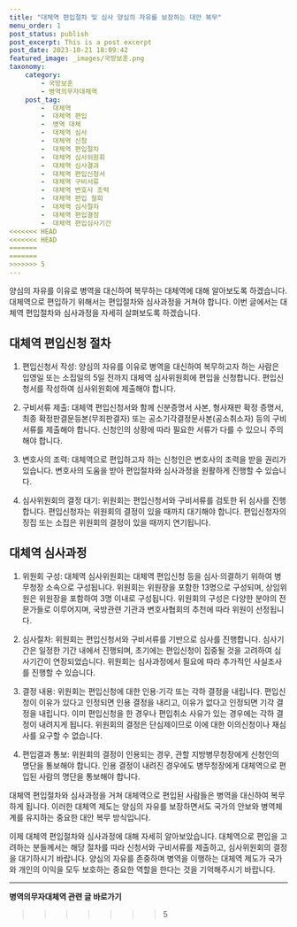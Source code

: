 ```yaml
---
title: "대체역 편입절차 및 심사 양심의 자유를 보장하는 대안 복무"
menu_order: 1
post_status: publish
post_excerpt: This is a post excerpt
post_date: 2023-10-21 18:09:42
featured_image: _images/국방보훈.png
taxonomy:
    category:
        - 국방보훈
        - 병역의무자대체역
    post_tag:
        -  대체역
        -  대체역 편입
        -  병역 대체
        -  대체역 심사
        -  대체역 신청
        -  대체역 편입절차
        -  대체역 심사위원회
        -  대체역 심사결과
        -  대체역 편입신청서
        -  대체역 구비서류
        -  대체역 변호사 조력
        -  대체역 편입 철회
        -  대체역 심사절차
        -  대체역 편입결정
        -  대체역 편입심사기간
<<<<<<< HEAD
<<<<<<< HEAD
=======
=======
>>>>>>> 5
---
```



양심의 자유를 이유로 병역을 대신하여 복무하는 대체역에 대해 알아보도록 하겠습니다. 대체역으로 편입하기 위해서는 편입절차와 심사과정을 거쳐야 합니다. 이번 글에서는 대체역 편입절차와 심사과정을 자세히 살펴보도록 하겠습니다.

## 대체역 편입신청 절차

1. 편입신청서 작성: 양심의 자유를 이유로 병역을 대신하여 복무하고자 하는 사람은 입영일 또는 소집일의 5일 전까지 대체역 심사위원회에 편입을 신청합니다. 편입신청서를 작성하여 심사위원회에 제출해야 합니다.

2. 구비서류 제출: 대체역 편입신청서와 함께 신분증명서 사본, 형사재판 확정 증명서, 최종 확정판결문등본(무죄판결자) 또는 공소기각결정문사본(공소취소자) 등의 구비서류를 제출해야 합니다. 신청인의 상황에 따라 필요한 서류가 다를 수 있으니 주의해야 합니다.

3. 변호사의 조력: 대체역으로 편입하고자 하는 신청인은 변호사의 조력을 받을 권리가 있습니다. 변호사의 도움을 받아 편입절차와 심사과정을 원활하게 진행할 수 있습니다.

4. 심사위원회의 결정 대기: 위원회는 편입신청서와 구비서류를 검토한 뒤 심사를 진행합니다. 편입신청자는 위원회의 결정이 있을 때까지 대기해야 합니다. 편입신청자의 징집 또는 소집은 위원회의 결정이 있을 때까지 연기됩니다.

## 대체역 심사과정

1. 위원회 구성: 대체역 심사위원회는 대체역 편입신청 등을 심사·의결하기 위하여 병무청장 소속으로 구성됩니다. 위원회는 위원장을 포함한 13명으로 구성되며, 상임위원은 위원장을 포함하여 3명 이내로 구성됩니다. 위원회의 구성은 다양한 분야의 전문가들로 이루어지며, 국방관련 기관과 변호사협회의 추천에 따라 위원이 선정됩니다.

2. 심사절차: 위원회는 편입신청서와 구비서류를 기반으로 심사를 진행합니다. 심사기간은 일정한 기간 내에서 진행되며, 초기에는 편입신청이 집중될 것을 고려하여 심사기간이 연장되었습니다. 위원회는 심사과정에서 필요에 따라 추가적인 사실조사를 진행할 수 있습니다.

3. 결정 내용: 위원회는 편입신청에 대한 인용·기각 또는 각하 결정을 내립니다. 편입신청이 이유가 있다고 인정되면 인용 결정을 내리고, 이유가 없다고 인정되면 기각 결정을 내립니다. 이미 편입신청을 한 경우나 편입취소 사유가 있는 경우에는 각하 결정이 내려지게 됩니다. 위원회의 결정은 단심제이므로 이에 대한 이의신청이나 재심사를 요구할 수 없습니다.

4. 편입결과 통보: 위원회의 결정이 인용되는 경우, 관할 지방병무청장에게 신청인의 명단을 통보해야 합니다. 인용 결정이 내려진 경우에도 병무청장에게 대체역으로 편입된 사람의 명단을 통보해야 합니다.

대체역 편입절차와 심사과정을 거쳐 대체역으로 편입된 사람들은 병역을 대신하여 복무하게 됩니다. 이러한 대체역 제도는 양심의 자유를 보장하면서도 국가의 안보와 병역체계를 유지하는 중요한 대안 복무 방식입니다.

이제 대체역 편입절차와 심사과정에 대해 자세히 알아보았습니다. 대체역으로 편입을 고려하는 분들께서는 해당 절차를 따라 신청서와 구비서류를 제출하고, 심사위원회의 결정을 대기하시기 바랍니다. 양심의 자유를 존중하며 병역을 이행하는 대체역 제도가 국가와 개인의 이익을 모두 보호하는 중요한 역할을 한다는 것을 기억해주시기 바랍니다.



<!-- wp:separator -->
<hr class="wp-block-separator has-alpha-channel-opacity"/>
<!-- /wp:separator -->

<!-- wp:group {"backgroundColor":"base","layout":{"type":"constrained"}} -->
<div class="wp-block-group has-base-background-color has-background"><!-- wp:paragraph {"align":"center","fontSize":"large"} -->
<p class="has-text-align-center has-large-font-size"><strong>병역의무자대체역 관련 글 바로가기</strong></p>
<!-- /wp:paragraph -->


<!-- wp:latest-posts
{"categories":[{"id":7660,"count":19,"description":"","link":"https://uknowlaw.com/category/%eb%b3%91%ec%97%ad%ec%9d%98%eb%ac%b4%ec%9e%90%eb%8c%80%ec%b2%b4%ec%97%ad/","name":"병역의무자대체역","slug":"병역의무자대체역","taxonomy":"category","parent":0,"meta":[],"_links":{"self":[{"href":"https://uknowlaw.com/wp-json/wp/v2/categories/7660"}],"collection":[{"href":"https://uknowlaw.com/wp-json/wp/v2/categories"}],"about":[{"href":"https://uknowlaw.com/wp-json/wp/v2/taxonomies/category"}],"wp:post_type":[{"href":"https://uknowlaw.com/wp-json/wp/v2/posts?categories=7660"}],"curies":[{"name":"wp","href":"https://api.w.org/{rel}","templated":true}]}}],"postsToShow":100,"excerptLength":28,"postLayout":"grid","columns":2,"featuredImageAlign":"left","featuredImageSizeSlug":"large","fontSize":"medium"} /--></div>
<!-- /wp:group -->
>>>>>>> 5
